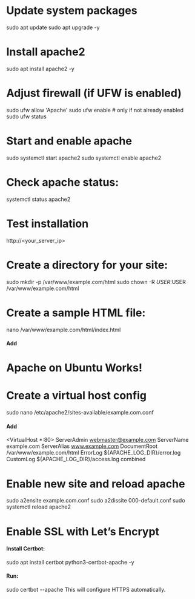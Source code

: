 # Update system packages
sudo apt update 
sudo apt upgrade -y

# Install apache2
sudo apt install apache2 -y

# Adjust firewall (if UFW is enabled)
sudo ufw allow 'Apache'
sudo ufw enable      # only if not already enabled
sudo ufw status

# Start and enable apache
sudo systemctl start apache2
sudo systemctl enable apache2

# Check apache status:
systemctl status apache2

# Test installation
http://<your_server_ip>

# Create a directory for your site:
sudo mkdir -p /var/www/example.com/html
sudo chown -R $USER:$USER /var/www/example.com/html

# Create a sample HTML file:
nano /var/www/example.com/html/index.html

#### Add
<html>
  <head><title>Welcome</title></head>
  <body><h1>Apache on Ubuntu Works!</h1></body>
</html>

# Create a virtual host config
sudo nano /etc/apache2/sites-available/example.com.conf

#### Add
<VirtualHost *:80>
    ServerAdmin webmaster@example.com
    ServerName example.com
    ServerAlias www.example.com
    DocumentRoot /var/www/example.com/html
    ErrorLog ${APACHE_LOG_DIR}/error.log
    CustomLog ${APACHE_LOG_DIR}/access.log combined
</VirtualHost>

# Enable new site and reload apache
sudo a2ensite example.com.conf
sudo a2dissite 000-default.conf
sudo systemctl reload apache2

# Enable SSL with Let’s Encrypt

#### Install Certbot:
sudo apt install certbot python3-certbot-apache -y


#### Run:
sudo certbot --apache
This will configure HTTPS automatically.
